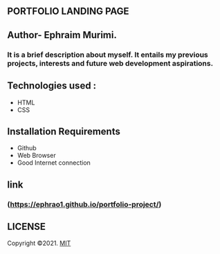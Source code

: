## PORTFOLIO LANDING PAGE
## Author- Ephraim Murimi.
### It is a brief description about myself. It entails my previous projects, interests and future web development aspirations.
## Technologies used :
* HTML
* CSS
## Installation Requirements
* Github
* Web Browser
* Good Internet connection
## link
### (https://ephrao1.github.io/portfolio-project/)
## LICENSE
Copyright &copy;2021. [MIT](https://choosealicense.com/licenses/mit/)